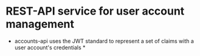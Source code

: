 # REST-API service for user account management

- accounts-api uses the JWT standard to represent a set of claims with a user account's credentials \*
